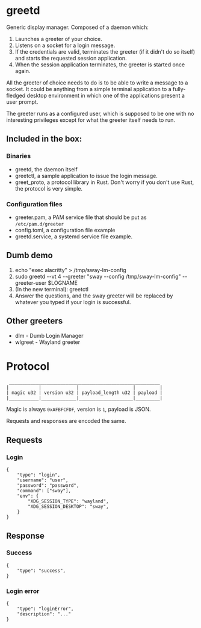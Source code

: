 # greetd

Generic display manager. Composed of a daemon which:

1. Launches a greeter of your choice.
2. Listens on a socket for a login message.
3. If the credentials are valid, terminates the greeter (if it didn't do so itself) and starts the requested session application.
4. When the session application terminates, the greeter is started once again.

All the greeter of choice needs to do is to be able to write a message to a socket. It could be anything from a simple terminal application to a fully-fledged desktop environment in which one of the applications present a user prompt.

The greeter runs as a configured user, which is supposed to be one with no interesting privileges except for what the greeter itself needs to run.

## Included in the box:

### Binaries

- greetd, the daemon itself
- greetctl, a sample application to issue the login message.
- greet_proto, a protocol library in Rust. Don't worry if you don't use Rust, the protocol is very simple.

### Configuration files

- greeter.pam, a PAM service file that should be put as `/etc/pam.d/greeter`
- config.toml, a configuration file example
- greetd.service, a systemd service file example.

## Dumb demo

1. echo "exec alacritty" > /tmp/sway-lm-config
2. sudo greetd --vt 4 --greeter "sway --config /tmp/sway-lm-config" --greeter-user $LOGNAME
3. (In the new terminal): greetctl
4. Answer the questions, and the sway greeter will be replaced by whatever you typed if your login is successful.

## Other greeters

- dlm - Dumb Login Manager
- wlgreet - Wayland greeter

# Protocol

```
 ________________________________________________________
|           |             |                    |         |
| magic u32 | version u32 | payload_length u32 | payload |
|___________|_____________|____________________|_________|
```

Magic is always `0xAFBFCFDF`, version is `1`, payload is JSON.

Requests and responses are encoded the same.

## Requests

### Login

```
{
	"type": "login",
	"username": "user",
	"password": "password",
	"command": ["sway"],
	"env": {
		"XDG_SESSION_TYPE": "wayland",
		"XDG_SESSION_DESKTOP": "sway",
	}
}
```

## Response

### Success

```
{
	"type": "success",
}
```

### Login error

```
{
	"type": "loginError",
	"description": "..."
}
```